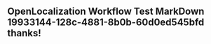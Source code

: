<properties
ms.topic="hero-topic"
ms.test1="hero-topic"
ms.test2="test"/>

## OpenLocalization Workflow Test MarkDown 19933144-128c-4881-8b0b-60d0ed545bfd thanks!
